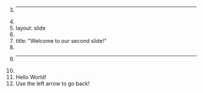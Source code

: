 3.	---
4.	
5.	layout: slide
6.	
7.	title: "Welcome to our second slide!"
8.	
9.	---
10.	
11. Hello World!
12. Use the left arrow to go back!